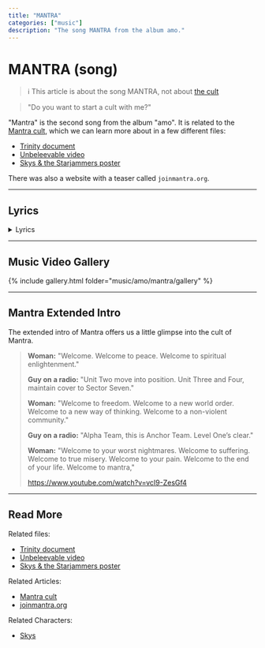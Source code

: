 ```yaml
---
title: "MANTRA"
categories: ["music"]
description: "The song MANTRA from the album amo."
---
```

# MANTRA (song)

> ℹ︎ This article is about the song MANTRA, not about [the cult](../lore/mantra)

> "Do you want to start a cult with me?"

"Mantra" is the second song from the album "amo".
It is related to the [Mantra cult](../lore/mantra), which 
we can learn more about in a few different files:

- [Trinity document](../files/trinity_document)
- [Unbeleevable video](../files/unbeleevable)
- [Skys & the Starjammers poster](../files/skystarjammers)

There was also a website with a teaser called `joinmantra.org`.

***

## Lyrics

<details class="lyrics">
    <summary>Lyrics</summary>

> Do you wanna start a cult with me?/
> I’m not vibrating like I oughta be/
> I need a purpose, I can't keep surfing/
> Through this existential misery/
> Now, we are going to need some real estate/
> But if I choose my words carefully/
> Think I could fool you that I’m the guru/
> Wait, how do you spell epiphany?
> 
> Before the truth will set you free/
> It’ll piss you off/
> Before you find a place to be/
> You’re gonna lose the plot/
> Too late to tell you now/
> One ear and right out the other one/
> Because all you ever do is chant the same old mantra
>
> Could I have your attention please/
> It’s time to tap in to your tragedy/
> Think you could use a new abuser/
> Close your eyes and listen carefully/
> Imagine you're stood on a beach/
> Water gently lapping at your feet/
> But now your sinking/
> What were you thinking?/
> That’s all the time we have this week
>
> And I know this doesn’t make a lot of sense/
> But do you really wanna think all by yourself now?/
> All I’m asking for’s a little bit of faith/
> You know it's easy to believe/
> And I know this doesn’t make a lot of sense./ 
> Y’know you gotta work the corners of your mind now/
> All I’m asking for’s a little bit of faith/
>You know it's easy to, so easy to believe

(Source: Mantra music video description)

</details>

***

## Music Video Gallery

{% include gallery.html folder="music/amo/mantra/gallery" %}

***

## Mantra Extended Intro

The extended intro of Mantra offers us a little glimpse into the cult of Mantra.

> **Woman:** "Welcome. Welcome to peace. Welcome to spiritual enlightenment."
>
> **Guy on a radio:** "Unit Two move into position. Unit Three and Four, maintain cover to Sector Seven."
>
> **Woman:** "Welcome to freedom. Welcome to a new world order. Welcome to a new way of thinking. Welcome to a non-violent community."
>
> **Guy on a radio:** "Alpha Team, this is Anchor Team. Level One’s clear."
>
> **Woman:** "Welcome to your worst nightmares. Welcome to suffering. Welcome to true misery. Welcome to your pain. Welcome to the end of your life. Welcome to mantra,"
> 
> https://www.youtube.com/watch?v=vcI9-ZesGf4

***

## Read More

Related files:

- [Trinity document](../files/trinity_document)
- [Unbeleevable video](../files/unbeleevable)
- [Skys & the Starjammers poster](../files/skystarjammers)

Related Articles:

- [Mantra cult](../lore/mantra)
- [joinmantra.org](../lore/mantra#joinmantraorg)

Related Characters:

- [Skys](../characters/skys.md)

